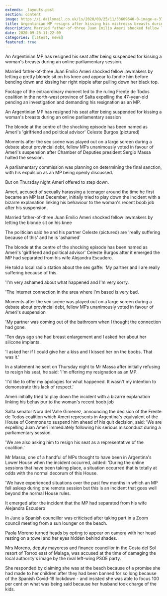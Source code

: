 ```yaml
---
extends: _layouts.post
section: content
image: https://i.dailymail.co.uk/1s/2020/09/25/11/33609640-0-image-a-37_1601028282937.jpg 
title: Argentinian MP resigns after kissing his mistresss breasts during an online parliamentary session 
description: Married father-of-three Juan Emilio Ameri shocked fellow lawmakers by letting a pretty blonde sit on his lap, pulling down her top and kissing her right nipple during a parliamentary session.. 
date: 2020-09-25-11-22-09 
categories: [latest, news] 
featured: true 
--- 
```

An Argentinian MP has resigned his seat after being suspended for kissing a woman's breasts during an online parliamentary session.

Married father-of-three Juan Emilio Ameri shocked fellow lawmakers by letting a pretty blonde sit on his knee and appear to fondle him before bending down and kissing her right nipple after pulling down her black top.

Footage of the extraordinary moment led to the ruling Frente de Todos coalition in the north-west province of Salta expelling the 47-year-old pending an investigation and demanding his resignation as an MP.

An Argentinian MP has resigned his seat after being suspended for kissing a woman's breasts during an online parliamentary session

The blonde at the centre of the shocking episode has been named as Ameri's 'girlfriend and political advisor' Celeste Burgos (pictured)

Moments after the sex scene was played out on a large screen during a debate about provincial debt, fellow MPs unanimously voted in favour of Ameri's suspension after Chamber of Deputies president Sergio Massa halted the session.

A parliamentary commission was planning on determining the final sanction, with his expulsion as an MP being openly discussed.

But on Thursday night Ameri offered to step down.

Ameri, accused of sexually harassing a teenager around the time he first became an MP last December, initially tried to play down the incident with a bizarre explanation linking his behaviour to the woman's recent boob job after his suspension.

Married father-of-three Juan Emilio Ameri shocked fellow lawmakers by letting the blonde sit on his knee

The politician said he and his partner Celeste (pictured) are 'really suffering because of this' and he is 'ashamed'

The blonde at the centre of the shocking episode has been named as Ameri's 'girlfriend and political advisor' Celeste Burgos after it emerged the MP had separated from his wife Alejandra Escudero.

He told a local radio station about the sex gaffe: 'My partner and I are really suffering because of this.

'I'm very ashamed about what happened and I'm very sorry.

'The internet connection in the area where I'm based is very bad.

Moments after the sex scene was played out on a large screen during a debate about provincial debt, fellow MPs unanimously voted in favour of Ameri's suspension

'My partner was coming out of the bathroom when I thought the connection had gone.

'Ten days ago she had breast enlargement and I asked her about her silicone implants.

'I asked her if I could give her a kiss and I kissed her on the boobs. That was it.'

In a statement he sent on Thursday night to Mr Massa after initially refusing to resign his seat, he said: 'I'm offering my resignation as an MP.

'I'd like to offer my apologies for what happened. It wasn't my intention to demonstrate this lack of respect.'

Ameri initially tried to play down the incident with a bizarre explanation linking his behaviour to the woman's recent boob job 

Salta senator Nora del Valle Gimenez, announcing the decision of the Frente de Todos coalition which Ameri represents in Argentina's equivalent of the House of Commons to suspend him ahead of his quit decision, said: 'We are expelling Juan Ameri immediately following his serious misconduct during a parliamentary session.

'We are also asking him to resign his seat as a representative of the coalition.'

Mr Massa, one of a handful of MPs thought to have been in Argentina's Lower House when the incident occurred, added: 'During the online sessions that have been taking place, a situation occurred that is totally at odds with the normal decorum of this House.

'We have experienced situations over the past few months in which an MP fell asleep during one remote session but this is an incident that goes well beyond the normal House rules.

It emerged after the incident that the MP had separated from his wife Alejandra Escudero

In June a Spanish councillor was criticised after taking part in a Zoom council meeting from a sun lounger on the beach.

Paola Moreno turned heads by opting to appear on camera with her head resting on a towel and her eyes hidden behind shades.

Mrs Moreno, deputy mayoress and finance councillor in the Costa del Sol resort of Torrox east of Malaga, was accused at the time of damaging the local authority's image by the rival left-wing PSOE party.

She responded by claiming she was at the beach because of a promise she had made to her children after they had been banned for so long because of the Spanish Covid-19 lockdown - and insisted she was able to focus 100 per cent on what was being said because her husband took charge of the kids.

